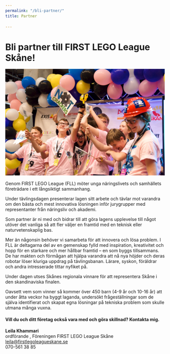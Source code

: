 ```yaml
---
permalink: "/bli-partner/"
title: Partner

---
```

# Bli partner till FIRST LEGO League Skåne!

![](/uploads/lagbild.jpg)

Genom FIRST LEGO League (FLL) möter unga näringslivets och samhällets företrädare i ett långsiktigt sammanhang.

Under tävlingsdagen presenterar lagen sitt arbete och tävlar mot varandra om den bästa och mest innovativa lösningen inför jurygrupper med representanter från näringsliv och akademi.

Som partner är ni med och bidrar till att göra lagens upplevelse till något utöver det vanliga så att fler väljer en framtid med en teknisk eller naturvetenskaplig bas.

Mer än någonsin behöver vi samarbeta för att innovera och lösa problem. I FLL är deltagarna del av en gemenskap fylld med inspiration, kreativitet och hopp för en starkare och mer hållbar framtid – en som byggs tillsammans. De har makten och förmågan att hjälpa varandra att nå nya höjder och deras robotar löser kluriga uppdrag på tävlingsbanan. Lärare, syskon, föräldrar och andra intresserade tittar nyfiket på.

Under dagen utses Skånes regionala vinnare för att representera Skåne i den skandinaviska finalen.

Oavsett vem som vinner så kommer över 450 barn (4-9 år och 10-16 år) att under åtta veckor ha byggt laganda, undersökt frågeställningar som de själva identifierat och skapat egna lösningar på tekniska problem som skulle utmana många vuxna.

#### **Vill du och ditt företag också vara med och göra skillnad? Kontakta mig.**

**Leila Khammari**  
ordförande , Föreningen FIRST LEGO League Skåne  
[leila@firstlegoleagueskane.se]()  
070-561 38 85